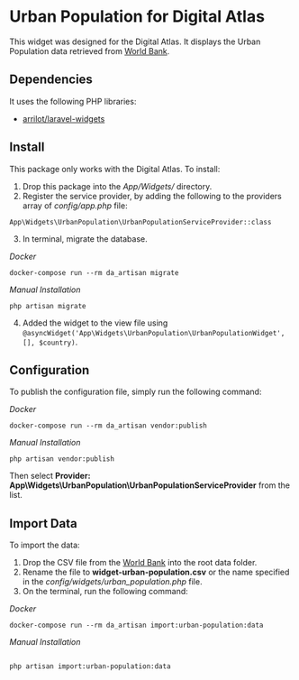 # Urban Population for Digital Atlas

This widget was designed for the Digital Atlas.  It displays the Urban Population data retrieved from [World Bank](https://data.worldbank.org/indicator/SP.URB.TOTL.IN.ZS).


## Dependencies

It uses the following PHP libraries:

- [arrilot/laravel-widgets](https://github.com/arrilot/laravel-widgets)

## Install

This package only works with the Digital Atlas.  To install:

1. Drop this package into the *App/Widgets/* directory.
2. Register the service provider, by adding the following to the providers array of *config/app.php* file:
```
App\Widgets\UrbanPopulation\UrbanPopulationServiceProvider::class
```
3. In terminal, migrate the database.

_Docker_
```
docker-compose run --rm da_artisan migrate
```

_Manual Installation_
```
php artisan migrate
```

4. Added the widget to the view file using `@asyncWidget('App\Widgets\UrbanPopulation\UrbanPopulationWidget', [], $country)`.

## Configuration

To publish the configuration file, simply run the following command:

_Docker_
```
docker-compose run --rm da_artisan vendor:publish
```

_Manual Installation_
```
php artisan vendor:publish
```

Then select **Provider: App\Widgets\UrbanPopulation\UrbanPopulationServiceProvider** from the list.

## Import Data

To import the data:

1. Drop the CSV file from the [World Bank](https://data.worldbank.org/indicator/SP.URB.TOTL.IN.ZS) into the root data folder.
2. Rename the file to **widget-urban-population.csv** or the name specified in the *config/widgets/urban_population.php* file.
3. On the terminal, run the following command:

_Docker_
```
docker-compose run --rm da_artisan import:urban-population:data
```

_Manual Installation_
```

php artisan import:urban-population:data